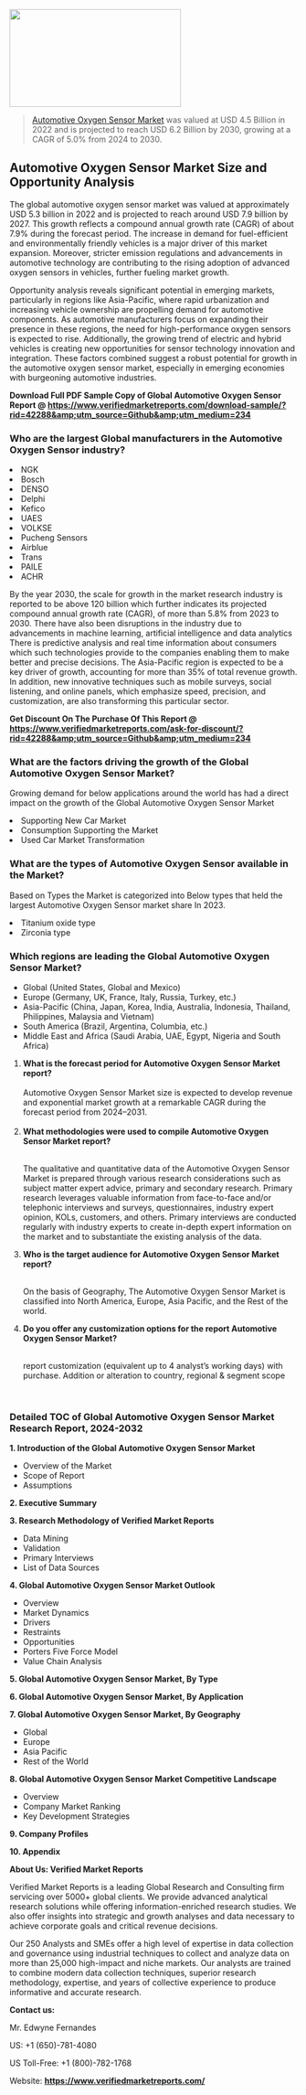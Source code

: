 <img src="https://ffe5etoiles.com/wp-content/uploads/2024/12/MST1-300x171.png" alt="" width="300" height="171" class="alignnone size-medium wp-image-20088" /><blockquote><p><p><a href="https://www.verifiedmarketreports.com/download-sample/?rid=42288&utm_source=Github&utm_medium=234" target="_blank">Automotive Oxygen Sensor Market</a> was valued at USD 4.5 Billion in 2022 and is projected to reach USD 6.2 Billion by 2030, growing at a CAGR of 5.0% from 2024 to 2030.</p></blockquote><p><h2>Automotive Oxygen Sensor Market Size and Opportunity Analysis</h2><p>The global automotive oxygen sensor market was valued at approximately USD 5.3 billion in 2022 and is projected to reach around USD 7.9 billion by 2027. This growth reflects a compound annual growth rate (CAGR) of about 7.9% during the forecast period. The increase in demand for fuel-efficient and environmentally friendly vehicles is a major driver of this market expansion. Moreover, stricter emission regulations and advancements in automotive technology are contributing to the rising adoption of advanced oxygen sensors in vehicles, further fueling market growth.</p><p>Opportunity analysis reveals significant potential in emerging markets, particularly in regions like Asia-Pacific, where rapid urbanization and increasing vehicle ownership are propelling demand for automotive components. As automotive manufacturers focus on expanding their presence in these regions, the need for high-performance oxygen sensors is expected to rise. Additionally, the growing trend of electric and hybrid vehicles is creating new opportunities for sensor technology innovation and integration. These factors combined suggest a robust potential for growth in the automotive oxygen sensor market, especially in emerging economies with burgeoning automotive industries.</p></p><p class=""><strong>Download Full PDF Sample Copy of Global Automotive Oxygen Sensor Report @ <a href="https://www.verifiedmarketreports.com/download-sample/?rid=42288&amp;utm_source=Github&amp;utm_medium=234" target="_blank">https://www.verifiedmarketreports.com/download-sample/?rid=42288&amp;utm_source=Github&amp;utm_medium=234</a></strong></p><h3 id="" class="">Who are the largest Global manufacturers in the Automotive Oxygen Sensor industry?</h3><p><li>NGK</li><li> Bosch</li><li> DENSO</li><li> Delphi</li><li> Kefico</li><li> UAES</li><li> VOLKSE</li><li> Pucheng Sensors</li><li> Airblue</li><li> Trans</li><li> PAILE</li><li> ACHR</li></p><div class=""><div class="" dir="" data-message-author-role="" data-message-id="" data-message-model-slug=""><div class=""><div class=""><div class=""><div class="" dir="" data-message-author-role="" data-message-id="" data-message-model-slug=""><div class=""><div class=""><p>By the year 2030, the scale for growth in the market research industry is reported to be above 120 billion which further indicates its projected compound annual growth rate (CAGR), of more than 5.8% from 2023 to 2030. There have also been disruptions in the industry due to advancements in machine learning, artificial intelligence and data analytics There is predictive analysis and real time information about consumers which such technologies provide to the companies enabling them to make better and precise decisions. The Asia-Pacific region is expected to be a key driver of growth, accounting for more than 35% of total revenue growth. In addition, new innovative techniques such as mobile surveys, social listening, and online panels, which emphasize speed, precision, and customization, are also transforming this particular sector.</p><p><strong>Get Discount On The Purchase Of This Report @&nbsp; <a href="https://www.verifiedmarketreports.com/ask-for-discount/?rid=42288&amp;utm_source=Github&amp;utm_medium=234" target="_blank">https://www.verifiedmarketreports.com/ask-for-discount/?rid=42288&amp;utm_source=Github&amp;utm_medium=234</a></strong></p></div></div></div></div></div></div></div></div><h3 id="" class="">What are the factors driving the growth of the Global Automotive Oxygen Sensor Market?</h3><p id="" class="">Growing demand for below applications around the world has had a direct impact on the growth of the Global Automotive Oxygen Sensor Market</p><p id="" class=""><li>Supporting New Car Market</li><li> Consumption Supporting the Market</li><li> Used Car Market Transformation</li></p><h3 id="" class="">What are the types of Automotive Oxygen Sensor available in the Market?</h3><p id="" class="">Based on Types the Market is categorized into Below types that held the largest Automotive Oxygen Sensor market share In 2023.</p><p id="" class=""><li>Titanium oxide type</li><li> Zirconia type</li></p><h3 id="" class="">Which regions are leading the Global Automotive Oxygen Sensor Market?</h3><ul><li>Global (United States, Global and Mexico)</li><li>Europe (Germany, UK, France, Italy, Russia, Turkey, etc.)</li><li>Asia-Pacific (China, Japan, Korea, India, Australia, Indonesia, Thailand, Philippines, Malaysia and Vietnam)</li><li>South America (Brazil, Argentina, Columbia, etc.)</li><li>Middle East and Africa (Saudi Arabia, UAE, Egypt, Nigeria and South Africa)</li></ul><p><ol><li><strong>What is the forecast period for Automotive Oxygen Sensor Market report?<br /></strong><br /><span data-sheets-root="1" data-sheets-value="{&quot;1&quot;:2,&quot;2&quot;:&quot;XXXX size is expected to develop revenue and exponential market growth at a remarkable CAGR during the forecast period from 2024&ndash;2030.&quot;}" data-sheets-userformat="{&quot;2&quot;:12674,&quot;4&quot;:{&quot;1&quot;:2,&quot;2&quot;:16776960},&quot;10&quot;:2,&quot;11&quot;:0,&quot;15&quot;:&quot;Arial&quot;,&quot;16&quot;:12}">Automotive Oxygen Sensor Market size is expected to develop revenue and exponential market growth at a remarkable CAGR during the forecast period from 2024&ndash;2031.</span><br /><br /></li><li><strong>What methodologies were used to compile Automotive Oxygen Sensor Market report?<br /><br /></strong><p>The qualitative and quantitative data of the&nbsp;Automotive Oxygen Sensor Market is prepared through various research considerations such as subject matter expert advice, primary and secondary research. Primary research leverages valuable information from face-to-face and/or telephonic interviews and surveys, questionnaires, industry expert opinion, KOLs, customers, and others. Primary interviews are conducted regularly with industry experts to create in-depth expert information on the market and to substantiate the existing analysis of the data.&nbsp;</p></li><li><strong>Who is the target audience for Automotive Oxygen Sensor Market report?<br /><br /></strong><p>On the basis of Geography, The&nbsp;Automotive Oxygen Sensor Market is classified into North America, Europe, Asia Pacific, and the Rest of the world.</p></li><li><strong>Do you offer any customization options for the report Automotive Oxygen Sensor Market?<br /><br /></strong><p>report customization (equivalent up to 4 analyst&rsquo;s working days) with purchase. Addition or alteration to country, regional &amp; segment scope</p><p>&nbsp;</p></li></ol></p><h3 id="" class="">Detailed TOC of Global Automotive Oxygen Sensor Market Research Report, 2024-2032</h3><p id="" class=""><strong>1. Introduction of the Global Automotive Oxygen Sensor Market</strong></p><ul><li>Overview of the Market</li><li>Scope of Report</li><li>Assumptions</li></ul><p id="" class=""><strong>2. Executive Summary</strong></p><p id="" class=""><strong>3. Research Methodology of&nbsp;Verified Market Reports</strong></p><ul><li>Data Mining</li><li>Validation</li><li>Primary Interviews</li><li>List of Data Sources</li></ul><p id="" class=""><strong>4. Global Automotive Oxygen Sensor Market Outlook</strong></p><ul><li>Overview</li><li>Market Dynamics</li><li>Drivers</li><li>Restraints</li><li>Opportunities</li><li>Porters Five Force Model</li><li>Value Chain Analysis</li></ul><p id="" class=""><strong>5. Global Automotive Oxygen Sensor Market, By&nbsp;Type</strong></p><p id="" class=""><strong>6. Global Automotive Oxygen Sensor Market, By Application</strong></p><p id="" class=""><strong>7. Global Automotive Oxygen Sensor Market, By Geography</strong></p><ul><li>Global</li><li>Europe</li><li>Asia Pacific</li><li>Rest of the World</li></ul><p id="" class=""><strong>8. Global Automotive Oxygen Sensor Market Competitive Landscape</strong></p><ul><li>Overview</li><li>Company Market Ranking</li><li>Key Development Strategies</li></ul><p id="" class=""><strong>9. Company Profiles</strong></p><p id="" class=""><strong>10. Appendix</strong></p><p id="" class=""><strong>About Us: Verified Market Reports</strong></p><p id="" class="">Verified Market Reports is a leading Global Research and Consulting firm servicing over 5000+ global clients. We provide advanced analytical research solutions while offering information-enriched research studies. We also offer insights into strategic and growth analyses and data necessary to achieve corporate goals and critical revenue decisions.</p><p id="" class="">Our 250 Analysts and SMEs offer a high level of expertise in data collection and governance using industrial techniques to collect and analyze data on more than 25,000 high-impact and niche markets. Our analysts are trained to combine modern data collection techniques, superior research methodology, expertise, and years of collective experience to produce informative and accurate research.</p><p id="" class=""><strong>Contact us:</strong></p><p id="" class="">Mr. Edwyne Fernandes</p><p id="" class="">US: +1 (650)-781-4080</p><p id="" class="">US Toll-Free: +1 (800)-782-1768</p><p id="" class="">Website: <a target="" data-test-app-aware-link=""><strong>https://www.verifiedmarketreports.com/</strong></a></p>
